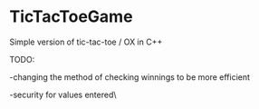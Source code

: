 # TicTacToeGame

Simple version of tic-tac-toe / OX in C++

TODO:

-changing the method of checking winnings to be more efficient

-security for values entered\
